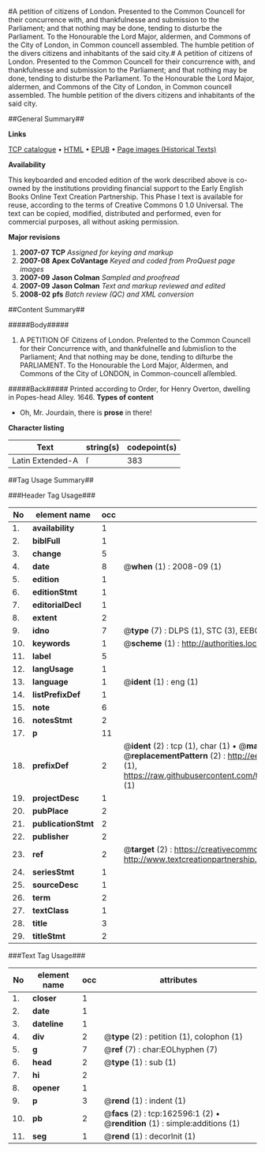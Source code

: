 #A petition of citizens of London. Presented to the Common Councell for their concurrence with, and thankfulnesse and submission to the Parliament; and that nothing may be done, tending to disturbe the Parliament. To the Honourable the Lord Major, aldermen, and Commons of the City of London, in Common councell assembled. The humble petition of the divers citizens and inhabitants of the said city.#
A petition of citizens of London. Presented to the Common Councell for their concurrence with, and thankfulnesse and submission to the Parliament; and that nothing may be done, tending to disturbe the Parliament. To the Honourable the Lord Major, aldermen, and Commons of the City of London, in Common councell assembled. The humble petition of the divers citizens and inhabitants of the said city.

##General Summary##

**Links**

[TCP catalogue](http://www.ota.ox.ac.uk/tcp/)  • 
[HTML](http://tei.it.ox.ac.uk/tcp/Texts-HTML/free/A90/A90572.html)  • 
[EPUB](http://tei.it.ox.ac.uk/tcp/Texts-EPUB/free/A90/A90572.epub) • 
[Page images (Historical Texts)](https://data.historicaltexts.jisc.ac.uk/view?pubId=eebo-99869272e&pageId=eebo-99869272e-162596-1)

**Availability**

This keyboarded and encoded edition of the
	       work described above is co-owned by the institutions
	       providing financial support to the Early English Books
	       Online Text Creation Partnership. This Phase I text is
	       available for reuse, according to the terms of Creative
	       Commons 0 1.0 Universal. The text can be copied,
	       modified, distributed and performed, even for
	       commercial purposes, all without asking permission.

**Major revisions**

1. __2007-07__ __TCP__ *Assigned for keying and markup*
1. __2007-08__ __Apex CoVantage__ *Keyed and coded from ProQuest page images*
1. __2007-09__ __Jason Colman__ *Sampled and proofread*
1. __2007-09__ __Jason Colman__ *Text and markup reviewed and edited*
1. __2008-02__ __pfs__ *Batch review (QC) and XML conversion*

##Content Summary##

#####Body#####

1. A PETITION OF Citizens of London. Preſented to the Common Councell for their Concurrence with, and thankfulneſſe and ſubmisſion to the Parliament; And that nothing may be done, tending to diſturbe the PARLIAMENT. To the Honourable the Lord Major, Aldermen, and Commons of the City of LONDON, in Common-councell aſſembled.

#####Back#####
Printed according to Order, for Henry Overton, dwelling in Popes-head Alley. 1646.
**Types of content**

  * Oh, Mr. Jourdain, there is **prose** in there!

**Character listing**


|Text|string(s)|codepoint(s)|
|---|---|---|
|Latin Extended-A|ſ|383|

##Tag Usage Summary##

###Header Tag Usage###

|No|element name|occ|attributes|
|---|---|---|---|
|1.|__availability__|1||
|2.|__biblFull__|1||
|3.|__change__|5||
|4.|__date__|8| @__when__ (1) : 2008-09 (1)|
|5.|__edition__|1||
|6.|__editionStmt__|1||
|7.|__editorialDecl__|1||
|8.|__extent__|2||
|9.|__idno__|7| @__type__ (7) : DLPS (1), STC (3), EEBO-CITATION (1), PROQUEST (1), VID (1)|
|10.|__keywords__|1| @__scheme__ (1) : http://authorities.loc.gov/ (1)|
|11.|__label__|5||
|12.|__langUsage__|1||
|13.|__language__|1| @__ident__ (1) : eng (1)|
|14.|__listPrefixDef__|1||
|15.|__note__|6||
|16.|__notesStmt__|2||
|17.|__p__|11||
|18.|__prefixDef__|2| @__ident__ (2) : tcp (1), char (1)  •  @__matchPattern__ (2) : ([0-9\-]+):([0-9IVX]+) (1), (.+) (1)  •  @__replacementPattern__ (2) : http://eebo.chadwyck.com/downloadtiff?vid=$1&page=$2 (1), https://raw.githubusercontent.com/textcreationpartnership/Texts/master/tcpchars.xml#$1 (1)|
|19.|__projectDesc__|1||
|20.|__pubPlace__|2||
|21.|__publicationStmt__|2||
|22.|__publisher__|2||
|23.|__ref__|2| @__target__ (2) : https://creativecommons.org/publicdomain/zero/1.0/ (1), http://www.textcreationpartnership.org/docs/. (1)|
|24.|__seriesStmt__|1||
|25.|__sourceDesc__|1||
|26.|__term__|2||
|27.|__textClass__|1||
|28.|__title__|3||
|29.|__titleStmt__|2||


###Text Tag Usage###

|No|element name|occ|attributes|
|---|---|---|---|
|1.|__closer__|1||
|2.|__date__|1||
|3.|__dateline__|1||
|4.|__div__|2| @__type__ (2) : petition (1), colophon (1)|
|5.|__g__|7| @__ref__ (7) : char:EOLhyphen (7)|
|6.|__head__|2| @__type__ (1) : sub (1)|
|7.|__hi__|2||
|8.|__opener__|1||
|9.|__p__|3| @__rend__ (1) : indent (1)|
|10.|__pb__|2| @__facs__ (2) : tcp:162596:1 (2)  •  @__rendition__ (1) : simple:additions (1)|
|11.|__seg__|1| @__rend__ (1) : decorInit (1)|
